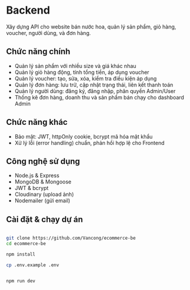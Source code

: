 # Backend 
Xây dựng API cho website bán nước hoa, quản lý sản phẩm, giỏ hàng, voucher, người dùng, và đơn hàng.

## Chức năng chính
- Quản lý sản phẩm với nhiều size và giá khác nhau
- Quản lý giỏ hàng động, tính tổng tiền, áp dụng voucher
- Quản lý voucher: tạo, sửa, xóa, kiểm tra điều kiện áp dụng
- Quản lý đơn hàng: lưu trữ, cập nhật trạng thái, liên kết thanh toán
- Quản lý người dùng: đăng ký, đăng nhập, phân quyền Admin/User
- Thống kê đơn hàng, doanh thu và sản phẩm bán chạy cho dashboard Admin

## Chức năng khác
- Bảo mật: JWT, httpOnly cookie, bcrypt mã hóa mật khẩu
- Xử lý lỗi (error handling) chuẩn, phản hồi hợp lệ cho Frontend

## Công nghệ sử dụng
- Node.js & Express
- MongoDB & Mongoose
- JWT & bcrypt
- Cloudinary (upload ảnh)
- Nodemailer (gửi email)

## Cài đặt & chạy dự án
```bash

git clone https://github.com/Vancong/ecommerce-be
cd ecommerce-be

npm install

cp .env.example .env


npm run dev
